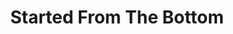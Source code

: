 ---
title: Started From The Bottom
slug: started-from-the-bottom
artist: Drake
youtube: RubBzkZzpUA
position: 180
---